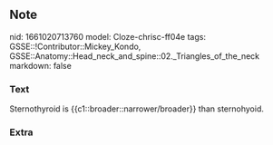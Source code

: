 ## Note
nid: 1661020713760
model: Cloze-chrisc-ff04e
tags: GSSE::!Contributor::Mickey_Kondo, GSSE::Anatomy::Head_neck_and_spine::02._Triangles_of_the_neck
markdown: false

### Text
Sternothyroid is {{c1::broader::narrower/broader}} than sternohyoid.

### Extra

